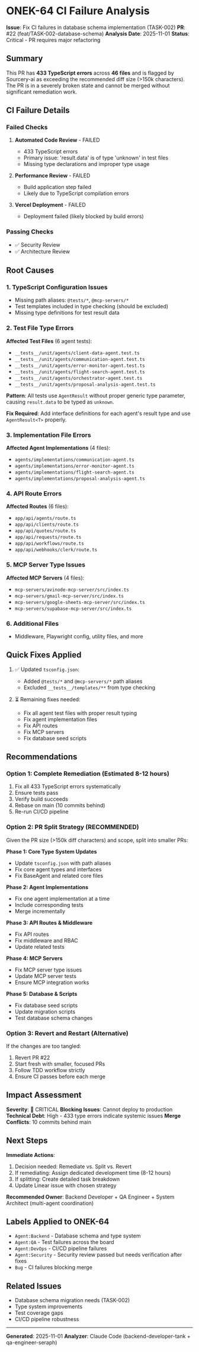 # ONEK-64 CI Failure Analysis

**Issue**: Fix CI failures in database schema implementation (TASK-002)
**PR**: #22 (feat/TASK-002-database-schema)
**Analysis Date**: 2025-11-01
**Status**: Critical - PR requires major refactoring

## Summary

This PR has **433 TypeScript errors** across **46 files** and is flagged by Sourcery-ai as exceeding the recommended diff size (>150k characters). The PR is in a severely broken state and cannot be merged without significant remediation work.

## CI Failure Details

### Failed Checks
1. **Automated Code Review** - FAILED
   - 433 TypeScript errors
   - Primary issue: 'result.data' is of type 'unknown' in test files
   - Missing type declarations and improper type usage

2. **Performance Review** - FAILED
   - Build application step failed
   - Likely due to TypeScript compilation errors

3. **Vercel Deployment** - FAILED
   - Deployment failed (likely blocked by build errors)

### Passing Checks
- ✅ Security Review
- ✅ Architecture Review

## Root Causes

### 1. TypeScript Configuration Issues
- Missing path aliases: `@tests/*`, `@mcp-servers/*`
- Test templates included in type checking (should be excluded)
- Missing type definitions for test result data

### 2. Test File Type Errors
**Affected Test Files** (6 agent tests):
- `__tests__/unit/agents/client-data-agent.test.ts`
- `__tests__/unit/agents/communication-agent.test.ts`
- `__tests__/unit/agents/error-monitor-agent.test.ts`
- `__tests__/unit/agents/flight-search-agent.test.ts`
- `__tests__/unit/agents/orchestrator-agent.test.ts`
- `__tests__/unit/agents/proposal-analysis-agent.test.ts`

**Pattern**: All tests use `AgentResult` without proper generic type parameter, causing `result.data` to be typed as `unknown`.

**Fix Required**: Add interface definitions for each agent's result type and use `AgentResult<T>` properly.

### 3. Implementation File Errors
**Affected Agent Implementations** (4 files):
- `agents/implementations/communication-agent.ts`
- `agents/implementations/error-monitor-agent.ts`
- `agents/implementations/flight-search-agent.ts`
- `agents/implementations/proposal-analysis-agent.ts`

### 4. API Route Errors
**Affected Routes** (6 files):
- `app/api/agents/route.ts`
- `app/api/clients/route.ts`
- `app/api/quotes/route.ts`
- `app/api/requests/route.ts`
- `app/api/workflows/route.ts`
- `app/api/webhooks/clerk/route.ts`

### 5. MCP Server Type Issues
**Affected MCP Servers** (4 files):
- `mcp-servers/avinode-mcp-server/src/index.ts`
- `mcp-servers/gmail-mcp-server/src/index.ts`
- `mcp-servers/google-sheets-mcp-server/src/index.ts`
- `mcp-servers/supabase-mcp-server/src/index.ts`

### 6. Additional Files
- Middleware, Playwright config, utility files, and more

## Quick Fixes Applied

1. ✅ Updated `tsconfig.json`:
   - Added `@tests/*` and `@mcp-servers/*` path aliases
   - Excluded `__tests__/templates/**` from type checking

2. ⏳ Remaining fixes needed:
   - Fix all agent test files with proper result typing
   - Fix agent implementation files
   - Fix API routes
   - Fix MCP servers
   - Fix database seed scripts

## Recommendations

### Option 1: Complete Remediation (Estimated 8-12 hours)
1. Fix all 433 TypeScript errors systematically
2. Ensure tests pass
3. Verify build succeeds
4. Rebase on main (10 commits behind)
5. Re-run CI/CD pipeline

### Option 2: PR Split Strategy (RECOMMENDED)
Given the PR size (>150k diff characters) and scope, split into smaller PRs:

**Phase 1: Core Type System Updates**
- Update `tsconfig.json` with path aliases
- Fix core agent types and interfaces
- Fix BaseAgent and related core files

**Phase 2: Agent Implementations**
- Fix one agent implementation at a time
- Include corresponding tests
- Merge incrementally

**Phase 3: API Routes & Middleware**
- Fix API routes
- Fix middleware and RBAC
- Update related tests

**Phase 4: MCP Servers**
- Fix MCP server type issues
- Update MCP server tests
- Ensure MCP integration works

**Phase 5: Database & Scripts**
- Fix database seed scripts
- Update migration scripts
- Test database schema changes

### Option 3: Revert and Restart (Alternative)
If the changes are too tangled:
1. Revert PR #22
2. Start fresh with smaller, focused PRs
3. Follow TDD workflow strictly
4. Ensure CI passes before each merge

## Impact Assessment

**Severity**: 🔴 CRITICAL
**Blocking Issues**: Cannot deploy to production
**Technical Debt**: High - 433 type errors indicate systemic issues
**Merge Conflicts**: 10 commits behind main

## Next Steps

**Immediate Actions**:
1. Decision needed: Remediate vs. Split vs. Revert
2. If remediating: Assign dedicated development time (8-12 hours)
3. If splitting: Create detailed task breakdown
4. Update Linear issue with chosen strategy

**Recommended Owner**: Backend Developer + QA Engineer + System Architect (multi-agent coordination)

## Labels Applied to ONEK-64
- `Agent:Backend` - Database schema and type system
- `Agent:QA` - Test failures across the board
- `Agent:DevOps` - CI/CD pipeline failures
- `Agent:Security` - Security review passed but needs verification after fixes
- `Bug` - CI failures blocking merge

## Related Issues
- Database schema migration needs (TASK-002)
- Type system improvements
- Test coverage gaps
- CI/CD pipeline robustness

---

**Generated**: 2025-11-01
**Analyzer**: Claude Code (backend-developer-tank + qa-engineer-seraph)
